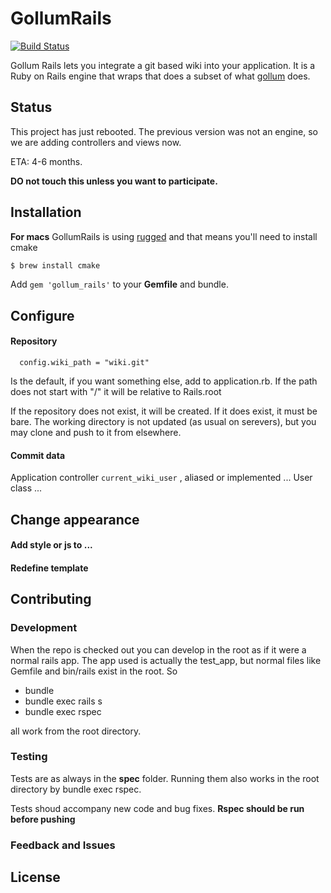 # GollumRails
[![Build Status](https://travis-ci.org/gollum/gollum_rails.svg)](https://travis-ci.org/gollum/gollum_rails)

Gollum Rails lets you integrate a git based wiki into your application. It is 
a Ruby on Rails engine that wraps that does a subset of what [gollum](https://github.com/gollum/gollum) does.

## Status

This project has just rebooted. The previous version was not an engine, so we are adding controllers and views now.

ETA: 4-6 months.

**DO not touch this unless you want to participate.**

## Installation

**For macs** GollumRails is using [rugged](https://github.com/libgit2/rugged) and that means you'll need
to install cmake

```bash
$ brew install cmake
```

Add `gem 'gollum_rails'` to your **Gemfile** and bundle.

## Configure

#### Repository
```
  config.wiki_path = "wiki.git"
```

Is the default, if you want something else, add to application.rb.
If the path does not start with "/" it will be relative to Rails.root

If the repository does not exist, it will be created. If it does exist, it must be bare.
The working directory is not updated (as usual on serevers), but you may clone and push to it from elsewhere.

#### Commit data

Application controller `current_wiki_user` , aliased or implemented ...
User class ...

## Change appearance

#### Add style or js to ... 

#### Redefine template


## Contributing

### Development

When the repo is checked out you can develop in the root as if it were a normal rails app.
The app used is actually the test_app, but normal files like Gemfile and bin/rails exist in the root.
So
- bundle
- bundle exec rails s
- bundle exec rspec

all work from the root directory.

### Testing

Tests are as always in the **spec** folder. Running them also works in the root directory by bundle exec rspec.

Tests shoud accompany new code and bug fixes. **Rspec should be run before pushing**

### Feedback and Issues

## License


